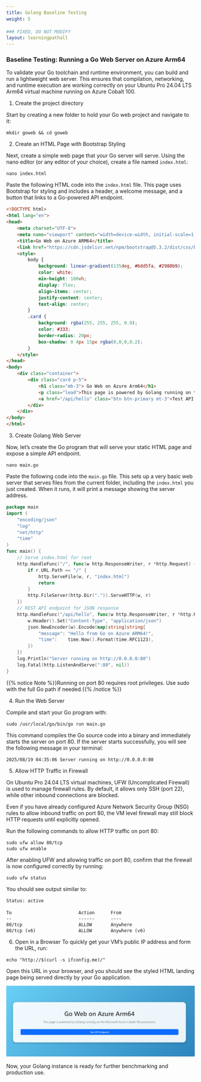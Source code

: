 ```yaml
---
title: Golang Baseline Testing 
weight: 5

### FIXED, DO NOT MODIFY
layout: learningpathall
---
```



### Baseline Testing: Running a Go Web Server on Azure Arm64
To validate your Go toolchain and runtime environment, you can build and run a lightweight web server. This ensures that compilation, networking, and runtime execution are working correctly on your Ubuntu Pro 24.04 LTS Arm64 virtual machine running on Azure Cobalt 100.

1. Create the project directory
   
Start by creating a new folder to hold your Go web project and navigate to it:

```console
mkdir goweb && cd goweb
```

2. Create an HTML Page with Bootstrap Styling

Next, create a simple web page that your Go server will serve. Using the nano editor (or any editor of your choice), create a file named `index.html`:

```console
nano index.html
```

Paste the following HTML code into the `index.html` file. This page uses Bootstrap for styling and includes a header, a welcome message, and a button that links to a Go-powered API endpoint.

```html
<!DOCTYPE html>
<html lang="en">
<head>
    <meta charset="UTF-8">
    <meta name="viewport" content="width=device-width, initial-scale=1.0">
    <title>Go Web on Azure ARM64</title>
    <link href="https://cdn.jsdelivr.net/npm/bootstrap@5.3.2/dist/css/bootstrap.min.css" rel="stylesheet">
    <style>
        body {
            background: linear-gradient(135deg, #6dd5fa, #2980b9);
            color: white;
            min-height: 100vh;
            display: flex;
            align-items: center;
            justify-content: center;
            text-align: center;
        }
        .card {
            background: rgba(255, 255, 255, 0.9);
            color: #333;
            border-radius: 20px;
            box-shadow: 0 4px 15px rgba(0,0,0,0.2);
        }
    </style>
</head>
<body>
    <div class="container">
        <div class="card p-5">
            <h1 class="mb-3"> Go Web on Azure Arm64</h1>
            <p class="lead">This page is powered by Golang running on the Microsoft Azure Cobalt 100 processors.</p>
            <a href="/api/hello" class="btn btn-primary mt-3">Test API Endpoint</a>
        </div>
    </div>
</body>
</html>
```
3. Create Golang Web Server

Now, let’s create the Go program that will serve your static HTML page and expose a simple API endpoint.

```console
nano main.go
```
Paste the following code into the `main.go` file. This sets up a very basic web server that serves files from the current folder, including the `index.html` you just created. When it runs, it will print a message showing the server address.

```go
package main
import (
    "encoding/json"
    "log"
    "net/http"
    "time"
)
func main() {
    // Serve index.html for root
    http.HandleFunc("/", func(w http.ResponseWriter, r *http.Request) {
        if r.URL.Path == "/" {
            http.ServeFile(w, r, "index.html")
            return
        }
        http.FileServer(http.Dir(".")).ServeHTTP(w, r)
    })
    // REST API endpoint for JSON response
    http.HandleFunc("/api/hello", func(w http.ResponseWriter, r *http.Request) {
        w.Header().Set("Content-Type", "application/json")
        json.NewEncoder(w).Encode(map[string]string{
            "message": "Hello from Go on Azure ARM64!",
            "time":    time.Now().Format(time.RFC1123),
        })
    })
    log.Println("Server running on http://0.0.0.0:80")
    log.Fatal(http.ListenAndServe(":80", nil))
}
```
{{% notice Note %}}Running on port 80 requires root privileges. Use sudo with the full Go path if needed.{{% /notice %}}

4. Run the Web Server
   
Compile and start your Go program with:

```console
sudo /usr/local/go/bin/go run main.go
```

This command compiles the Go source code into a binary and immediately starts the server on port 80. If the server starts successfully, you will see the following message in your terminal:

```output
2025/08/19 04:35:06 Server running on http://0.0.0.0:80
```
5. Allow HTTP Traffic in Firewall

On Ubuntu Pro 24.04 LTS virtual machines, UFW (Uncomplicated Firewall) is used to manage firewall rules. By default, it allows only SSH (port 22), while other inbound connections are blocked. 

Even if you have already configured Azure Network Security Group (NSG) rules to allow inbound traffic on port 80, the VM level firewall may still block HTTP requests until explicitly opened.

Run the following commands to allow HTTP traffic on port 80:

```console
sudo ufw allow 80/tcp
sudo ufw enable
```
After enabling UFW and allowing traffic on port 80, confirm that the firewall is now configured correctly by running:

```console
sudo ufw status
```
You should see output similar to: 
```output
Status: active

To                         Action      From
--                         ------      ----
80/tcp                     ALLOW       Anywhere
80/tcp (v6)                ALLOW       Anywhere (v6)
```

6. Open in a Browser
To quickly get your VM’s public IP address and form the URL, run:

```console
echo "http://$(curl -s ifconfig.me)/"
```
Open this URL in your browser, and you should see the styled HTML landing page being served directly by your Go application.

![golang](images/go-web.png)

Now, your Golang instance is ready for further benchmarking and production use.                                                                   
